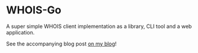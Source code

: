 # WHOIS-Go

A super simple WHOIS client implementation as a library, CLI tool and a web application.

See the accompanying blog post [on my blog](https://kscarlett.com)!